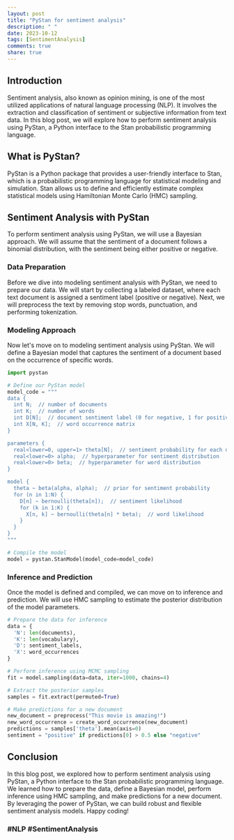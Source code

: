 ```yaml
---
layout: post
title: "PyStan for sentiment analysis"
description: " "
date: 2023-10-12
tags: [SentimentAnalysis]
comments: true
share: true
---
```


## Introduction

Sentiment analysis, also known as opinion mining, is one of the most utilized applications of natural language processing (NLP). It involves the extraction and classification of sentiment or subjective information from text data. In this blog post, we will explore how to perform sentiment analysis using PyStan, a Python interface to the Stan probabilistic programming language.

## What is PyStan?

PyStan is a Python package that provides a user-friendly interface to Stan, which is a probabilistic programming language for statistical modeling and simulation. Stan allows us to define and efficiently estimate complex statistical models using Hamiltonian Monte Carlo (HMC) sampling.

## Sentiment Analysis with PyStan

To perform sentiment analysis using PyStan, we will use a Bayesian approach. We will assume that the sentiment of a document follows a binomial distribution, with the sentiment being either positive or negative.

### Data Preparation

Before we dive into modeling sentiment analysis with PyStan, we need to prepare our data. We will start by collecting a labeled dataset, where each text document is assigned a sentiment label (positive or negative). Next, we will preprocess the text by removing stop words, punctuation, and performing tokenization.

### Modeling Approach

Now let's move on to modeling sentiment analysis using PyStan. We will define a Bayesian model that captures the sentiment of a document based on the occurrence of specific words.

```python
import pystan

# Define our PyStan model
model_code = """
data {
  int N;  // number of documents
  int K;  // number of words
  int D[N];  // document sentiment label (0 for negative, 1 for positive)
  int X[N, K];  // word occurrence matrix
}

parameters {
  real<lower=0, upper=1> theta[N];  // sentiment probability for each document
  real<lower=0> alpha;  // hyperparameter for sentiment distribution
  real<lower=0> beta;  // hyperparameter for word distribution
}

model {
  theta ~ beta(alpha, alpha);  // prior for sentiment probability
  for (n in 1:N) {
    D[n] ~ bernoulli(theta[n]);  // sentiment likelihood
    for (k in 1:K) {
      X[n, k] ~ bernoulli(theta[n] * beta);  // word likelihood
    }
  }
}
"""

# Compile the model
model = pystan.StanModel(model_code=model_code)
```

### Inference and Prediction

Once the model is defined and compiled, we can move on to inference and prediction. We will use HMC sampling to estimate the posterior distribution of the model parameters.

```python
# Prepare the data for inference
data = {
  'N': len(documents),
  'K': len(vocabulary),
  'D': sentiment_labels,
  'X': word_occurrences
}

# Perform inference using MCMC sampling
fit = model.sampling(data=data, iter=1000, chains=4)

# Extract the posterior samples
samples = fit.extract(permuted=True)

# Make predictions for a new document
new_document = preprocess("This movie is amazing!")
new_word_occurrence = create_word_occurrence(new_document)
predictions = samples['theta'].mean(axis=0)
sentiment = "positive" if predictions[0] > 0.5 else "negative"
```

## Conclusion

In this blog post, we explored how to perform sentiment analysis using PyStan, a Python interface to the Stan probabilistic programming language. We learned how to prepare the data, define a Bayesian model, perform inference using HMC sampling, and make predictions for a new document. By leveraging the power of PyStan, we can build robust and flexible sentiment analysis models. Happy coding!

### #NLP #SentimentAnalysis